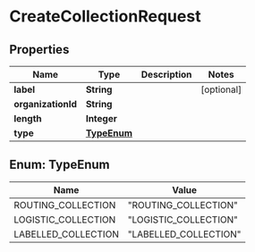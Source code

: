 
# CreateCollectionRequest

## Properties
Name | Type | Description | Notes
------------ | ------------- | ------------- | -------------
**label** | **String** |  |  [optional]
**organizationId** | **String** |  | 
**length** | **Integer** |  | 
**type** | [**TypeEnum**](#TypeEnum) |  | 


<a name="TypeEnum"></a>
## Enum: TypeEnum
Name | Value
---- | -----
ROUTING_COLLECTION | &quot;ROUTING_COLLECTION&quot;
LOGISTIC_COLLECTION | &quot;LOGISTIC_COLLECTION&quot;
LABELLED_COLLECTION | &quot;LABELLED_COLLECTION&quot;



